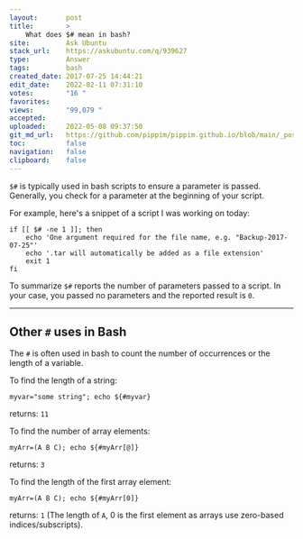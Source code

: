 ```yaml
---
layout:       post
title:        >
    What does $# mean in bash?
site:         Ask Ubuntu
stack_url:    https://askubuntu.com/q/939627
type:         Answer
tags:         bash
created_date: 2017-07-25 14:44:21
edit_date:    2022-02-11 07:31:10
votes:        "16 "
favorites:    
views:        "99,079 "
accepted:     
uploaded:     2022-05-08 09:37:50
git_md_url:   https://github.com/pippim/pippim.github.io/blob/main/_posts/2017/2017-07-25-What-does-__-mean-in-bash_.md
toc:          false
navigation:   false
clipboard:    false
---
```


`$#` is typically used in bash scripts to ensure a parameter is passed. Generally, you check for a parameter at the beginning of your script.

For example, here's a snippet of a script I was working on today:

``` 
if [[ $# -ne 1 ]]; then
    echo 'One argument required for the file name, e.g. "Backup-2017-07-25"'
    echo '.tar will automatically be added as a file extension'
    exit 1
fi
```

To summarize `$#` reports the number of parameters passed to a script. In your case, you passed no parameters and the reported result is `0`.


----------

## Other `#` uses in Bash

The `#` is often used in bash to count the number of occurrences or the length of a variable.

To find the length of a string:

``` 
myvar="some string"; echo ${#myvar}
```

returns: `11`

To find the number of array elements:

``` 
myArr=(A B C); echo ${#myArr[@]}
```

returns: `3`

To find the length of the first array element:

``` 
myArr=(A B C); echo ${#myArr[0]}
```

returns: `1` (The length of `A`, 0 is the first element as arrays use zero-based indices/subscripts).
